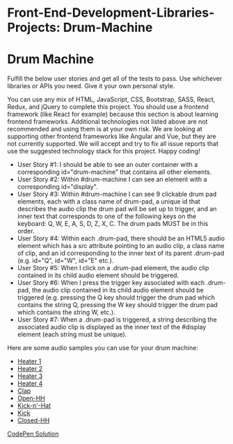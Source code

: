 # Front-End-Development-Libraries-Projects: Drum-Machine

<!DOCTYPE html>
<html lang="en">
<head>
    <meta charset="UTF-8">
    <meta name="viewport" content="width=device-width, initial-scale=1.0">
</head>
<body>
    <div class="drum-pad">
        <h1>Drum Machine</h1>
        <p>Fulfill the below user stories and get all of the tests to pass. Use whichever libraries or APIs you need. Give it your own personal style.

You can use any mix of HTML, JavaScript, CSS, Bootstrap, SASS, React, Redux, and jQuery to complete this project. You should use a frontend framework (like React for example) because this section is about learning frontend frameworks. Additional technologies not listed above are not recommended and using them is at your own risk. We are looking at supporting other frontend frameworks like Angular and Vue, but they are not currently supported. We will accept and try to fix all issue reports that use the suggested technology stack for this project. Happy coding!</p>
        <ul>
            <li>User Story #1: I should be able to see an outer container with a corresponding id="drum-machine" that contains all other elements.</li>
            <li>User Story #2: Within #drum-machine I can see an element with a corresponding id="display".</li>
            <li>User Story #3: Within #drum-machine I can see 9 clickable drum pad elements, each with a class name of drum-pad, a unique id that describes the audio clip the drum pad will be set up to trigger, and an inner text that corresponds to one of the following keys on the keyboard: Q, W, E, A, S, D, Z, X, C. The drum pads MUST be in this order.</li>
            <li>User Story #4: Within each .drum-pad, there should be an HTML5 audio element which has a src attribute pointing to an audio clip, a class name of clip, and an id corresponding to the inner text of its parent .drum-pad (e.g. id="Q", id="W", id="E" etc.).</li>
            <li>User Story #5: When I click on a .drum-pad element, the audio clip contained in its child audio element should be triggered.</li>
            <li>User Story #6: When I press the trigger key associated with each .drum-pad, the audio clip contained in its child audio element should be triggered (e.g. pressing the Q key should trigger the drum pad which contains the string Q, pressing the W key should trigger the drum pad which contains the string W, etc.).</li>
            <li>User Story #7: When a .drum-pad is triggered, a string describing the associated audio clip is displayed as the inner text of the #display element (each string must be unique).</li>
          </ul>
          <p>Here are some audio samples you can use for your drum machine:

- <a href="https://s3.amazonaws.com/freecodecamp/drums/Heater-1.mp3">Heater 1</a>
- <a href="https://s3.amazonaws.com/freecodecamp/drums/Heater-2.mp3">Heater 2</a>
- <a href="https://s3.amazonaws.com/freecodecamp/drums/Heater-3.mp3">Heater 3</a>
- <a href="https://s3.amazonaws.com/freecodecamp/drums/Heater-4_1.mp3">Heater 4</a>
- <a href="https://s3.amazonaws.com/freecodecamp/drums/Heater-6.mp3">Clap</a>
- <a href="https://s3.amazonaws.com/freecodecamp/drums/Dsc_Oh.mp3">Open-HH</a>
- <a href="https://s3.amazonaws.com/freecodecamp/drums/Kick_n_Hat.mp3">Kick-n'-Hat</a>
- <a href="https://s3.amazonaws.com/freecodecamp/drums/RP4_KICK_1.mp3">Kick</a>
- <a href="https://s3.amazonaws.com/freecodecamp/drums/Cev_H2.mp3">Closed-HH</a>
</p>
        <a href="https://codepen.io/maryangelique/pen/WNLQRwM">CodePen Solution</a>
    </div>
</body>
</html>
